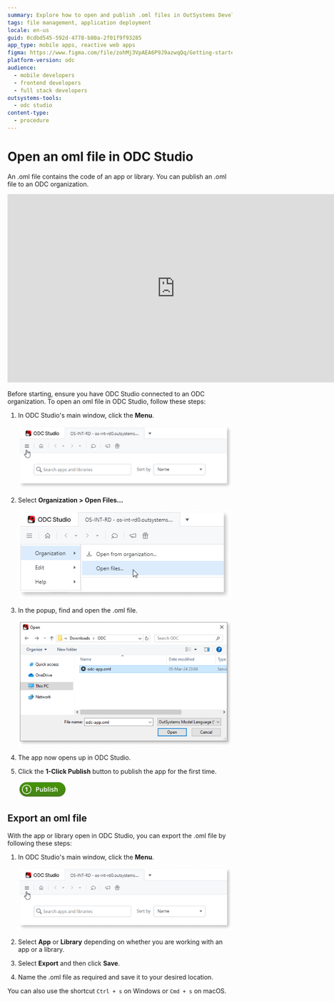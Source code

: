 ```yaml
---
summary: Explore how to open and publish .oml files in OutSystems Developer Cloud (ODC) using ODC Studio.
tags: file management, application deployment
locale: en-us
guid: 0cdbd545-592d-4778-b80a-2f01f9f93285
app_type: mobile apps, reactive web apps
figma: https://www.figma.com/file/zohMj3VpAEA6P9J9azwqQq/Getting-started-with-ODC?type=design&node-id=3420-2&mode=design
platform-version: odc
audience:
  - mobile developers
  - frontend developers
  - full stack developers
outsystems-tools:
  - odc studio
content-type:
  - procedure
---
```


# Open an oml file in ODC Studio

An .oml file contains the code of an app or library. You can publish an .oml file to an ODC organization.

<iframe src="https://player.vimeo.com/video/1026075106" width="750" height="422" frameborder="0" allow="autoplay; fullscreen" allowfullscreen="">Opening an .oml file.</iframe>

Before starting, ensure you have ODC Studio connected to an ODC organization.
To open an oml file in ODC Studio, follow these steps:

1. In ODC Studio's main window, click the **Menu**.

    ![Screenshot of the ODC Studio main window with the menu highlighted.](images/menu-odcs.png "ODC Studio Menu")

1. Select **Organization > Open Files...**

    ![ODC Studio menu with the 'Open Files...' option highlighted.](images/open-files-odcs.png "Open Files Option")

1. In the popup, find and open the .oml file.

    ![File dialog window with an .oml file selected, ready to be opened in ODC Studio.](images/open-oml-odcs.png "Open .oml File Dialog")

1. The app now opens up in ODC Studio.

1. Click the **1-Click Publish** button to publish the app for the first time.

    ![Icon of the '1-Click Publish' button in ODC Studio.](images/1-click-publish-odcs.png "1-Click Publish Button")

## Export an oml file

With the app or library open in ODC Studio, you can export the .oml file by following these steps:

1. In ODC Studio's main window, click the **Menu**.

    ![Screenshot of the ODC Studio with the menu highlighted.](images/menu-odcs.png "ODC Studio Menu")

1. Select **App** or **Library** depending on whether you are working with an app or a library.

1. Select **Export** and then click **Save**.

1. Name the .oml file as required and save it to your desired location. 

You can also use the shortcut `Ctrl + s` on Windows or `Cmd + s` on macOS.
